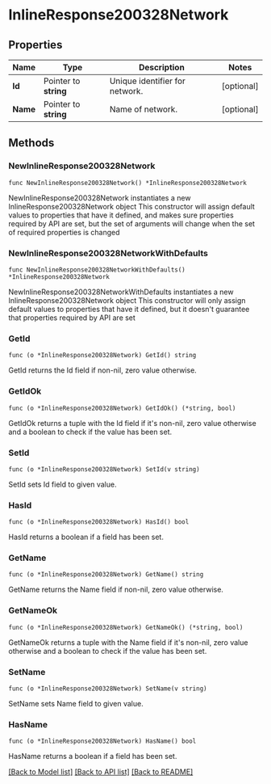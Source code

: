 # InlineResponse200328Network

## Properties

Name | Type | Description | Notes
------------ | ------------- | ------------- | -------------
**Id** | Pointer to **string** | Unique identifier for network. | [optional] 
**Name** | Pointer to **string** | Name of network. | [optional] 

## Methods

### NewInlineResponse200328Network

`func NewInlineResponse200328Network() *InlineResponse200328Network`

NewInlineResponse200328Network instantiates a new InlineResponse200328Network object
This constructor will assign default values to properties that have it defined,
and makes sure properties required by API are set, but the set of arguments
will change when the set of required properties is changed

### NewInlineResponse200328NetworkWithDefaults

`func NewInlineResponse200328NetworkWithDefaults() *InlineResponse200328Network`

NewInlineResponse200328NetworkWithDefaults instantiates a new InlineResponse200328Network object
This constructor will only assign default values to properties that have it defined,
but it doesn't guarantee that properties required by API are set

### GetId

`func (o *InlineResponse200328Network) GetId() string`

GetId returns the Id field if non-nil, zero value otherwise.

### GetIdOk

`func (o *InlineResponse200328Network) GetIdOk() (*string, bool)`

GetIdOk returns a tuple with the Id field if it's non-nil, zero value otherwise
and a boolean to check if the value has been set.

### SetId

`func (o *InlineResponse200328Network) SetId(v string)`

SetId sets Id field to given value.

### HasId

`func (o *InlineResponse200328Network) HasId() bool`

HasId returns a boolean if a field has been set.

### GetName

`func (o *InlineResponse200328Network) GetName() string`

GetName returns the Name field if non-nil, zero value otherwise.

### GetNameOk

`func (o *InlineResponse200328Network) GetNameOk() (*string, bool)`

GetNameOk returns a tuple with the Name field if it's non-nil, zero value otherwise
and a boolean to check if the value has been set.

### SetName

`func (o *InlineResponse200328Network) SetName(v string)`

SetName sets Name field to given value.

### HasName

`func (o *InlineResponse200328Network) HasName() bool`

HasName returns a boolean if a field has been set.


[[Back to Model list]](../README.md#documentation-for-models) [[Back to API list]](../README.md#documentation-for-api-endpoints) [[Back to README]](../README.md)


